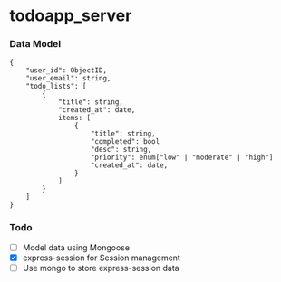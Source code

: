 # todoapp_server


### Data Model
```
{
    "user_id": ObjectID,
    "user_email": string,
    "todo_lists": [
        {
            "title": string,
            "created_at": date,
            items: [
                {
                    "title": string,
                    "completed": bool
                    "desc": string,
                    "priority": enum["low" | "moderate" | "high"]
                    "created_at": date,
                }
            ]
        }
    ]
}
```

### Todo
- [ ] Model data using Mongoose
- [x] express-session for Session management
- [ ] Use mongo to store express-session data